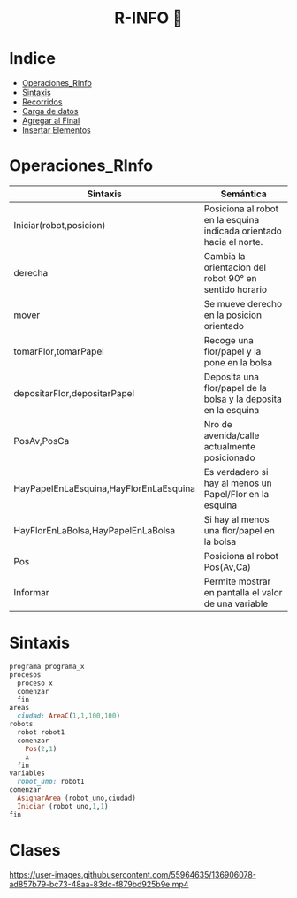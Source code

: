 <h1 align="center"> R-INFO 🤖 </h1>


Indice
=================

<!--ts-->
   * [Operaciones_RInfo](#Operaciones_RInfo)
   * [Sintaxis](#Sintaxis)
   * [Recorridos](#recorridos)
   * [Carga de datos](#cargar_Datos)
   * [Agregar al Final](#agregar_al_final)
   * [Insertar Elementos](#insertar_un_elemento)

Operaciones_RInfo
=================

| Sintaxis | Semántica |
| ------------- | ------------- |
| Iniciar(robot,posicion)  | Posiciona al robot en la esquina indicada orientado hacia el norte. |
| derecha  | Cambia la orientacion del robot 90° en sentido horario |
| mover  | Se mueve derecho en la posicion orientado |
| tomarFlor,tomarPapel  | Recoge una flor/papel y la pone en la bolsa |
| depositarFlor,depositarPapel  | Deposita una flor/papel de la bolsa y la deposita en la esquina |
| PosAv,PosCa  | Nro de avenida/calle actualmente posicionado |
| HayPapelEnLaEsquina,HayFlorEnLaEsquina  | Es verdadero si hay al menos un Papel/Flor en la esquina |
| HayFlorEnLaBolsa,HayPapelEnLaBolsa  | Si hay al menos una flor/papel en la bolsa |
| Pos  | Posiciona al robot Pos(Av,Ca) |
| Informar  | Permite mostrar en pantalla el valor de una variable |

Sintaxis
========
```Ruby
programa programa_x
procesos
  proceso x
  comenzar
  fin
areas
  ciudad: AreaC(1,1,100,100)
robots
  robot robot1
  comenzar
    Pos(2,1)
    x
  fin
variables
  robot_uno: robot1
comenzar
  AsignarArea (robot_uno,ciudad)
  Iniciar (robot_uno,1,1)
fin
```

Clases
======

https://user-images.githubusercontent.com/55964635/136906078-ad857b79-bc73-48aa-83dc-f879bd925b9e.mp4

